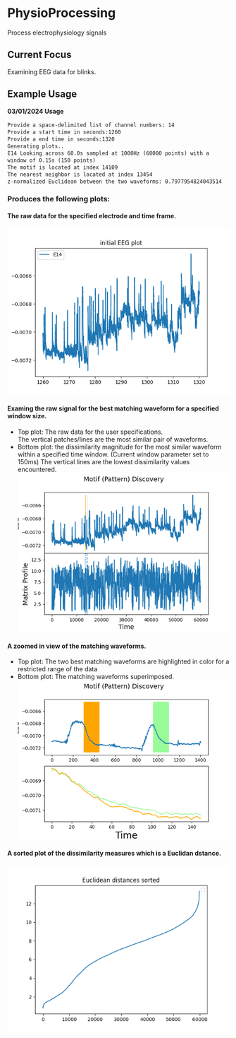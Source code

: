 # PhysioProcessing
Process electrophysiology signals

## Current Focus
Examining EEG data for blinks.

## Example Usage
**03/01/2024 Usage**


    Provide a space-delimited list of channel numbers: 14
    Provide a start time in seconds:1260
    Provide a end time in seconds:1320
    Generating plots..
    E14 Looking across 60.0s sampled at 1000Hz (60000 points) with a window of 0.15s (150 points)
    The motif is located at index 14109
    The nearest neighbor is located at index 13454
    z-normalized Euclidean between the two waveforms: 0.7977954824043514

### Produces the following plots:
#### The raw data for the specified electrode and time frame.

![img.png](img.png)

#### Examing the raw signal for the best matching waveform for a specified window size.
* Top plot:  The raw data for the user specifications.  
The vertical patches/lines are the most similar pair of waveforms.
* Bottom plot: the dissimilarity magnitude for the most similar waveform within a specified time window.
(Current window parameter set to 150ms)
The vertical lines are the lowest dissimilarity values encountered.
![img_1.png](img_1.png)
#### A zoomed in view of the matching waveforms.
* Top plot: The two best matching waveforms are highlighted in color for a restricted range of the data
* Bottom plot:  The matching waveforms superimposed.
![img_2.png](img_2.png)

#### A sorted plot of the dissimilarity measures which is a Euclidan dstance.
![img_4.png](img_4.png)